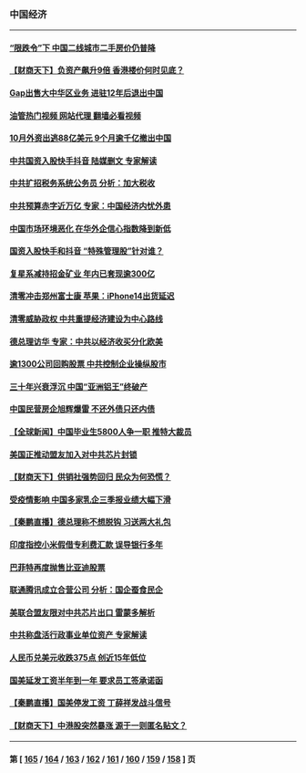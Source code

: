 ### 中国经济
---
#### [“限跌令”下 中国二线城市二手房价仍普降](../../pages/ncid283/n13862093.md?11090845) 
#### [【财商天下】负资产飙升9倍 香港楼价何时见底？](../../pages/ncid283/n13862025.md?11090845) 
#### [Gap出售大中华区业务 进驻12年后退出中国](../../pages/ncid283/n13862077.md?11090845) 
#### [油管热门视频 网站代理 翻墙必看视频](http://150.230.27.170:81/youtube.html?11090845)
#### [10月外资出逃88亿美元 9个月逾千亿撤出中国](../../pages/ncid283/n13862006.md?11090845) 
#### [中共国资入股快手抖音 陆媒删文 专家解读](../../pages/ncid283/n13861690.md?11090845) 
#### [中共扩招税务系统公务员 分析：加大税收](../../pages/ncid283/n13861041.md?11090845) 
#### [中共预算赤字近万亿 专家：中国经济内忧外患](../../pages/ncid283/n13861051.md?11090845) 
#### [中国市场环境恶化 在华外企信心指数降到新低](../../pages/ncid283/n13861027.md?11090845) 
#### [国资入股快手和抖音 “特殊管理股”针对谁？](../../pages/ncid283/n13860669.md?11090845) 
#### [复星系减持招金矿业 年内已套现逾300亿](../../pages/ncid283/n13860747.md?11090845) 
#### [清零冲击郑州富士康 苹果：iPhone14出货延迟](../../pages/ncid283/n13860720.md?11090845) 
#### [清零威胁政权 中共重提经济建设为中心路线](../../pages/ncid283/n13860724.md?11090845) 
#### [德总理访华 专家：中共以经济收买分化欧美](../../pages/ncid283/n13860603.md?11090845) 
#### [逾1300公司回购股票 中共控制企业操纵股市](../../pages/ncid283/n13860391.md?11090845) 
#### [三十年兴衰浮沉 中国“亚洲铝王”终破产](../../pages/ncid283/n13859989.md?11090845) 
#### [中国民营房企旭辉爆雷 不还外债只还内债](../../pages/ncid283/n13860001.md?11090845) 
#### [【全球新闻】中国毕业生5800人争一职 推特大裁员](../../pages/ncid283/n13859787.md?11090845) 
#### [美国正推动盟友加入对中共芯片封锁](../../pages/ncid283/n13859981.md?11090845) 
#### [【财商天下】供销社强势回归 民众为何恐慌？](../../pages/ncid283/n13859704.md?11090845) 
#### [受疫情影响 中国多家乳企三季报业绩大幅下滑](../../pages/ncid283/n13859741.md?11090845) 
#### [【秦鹏直播】德总理称不想脱钩 习送两大礼包](../../pages/ncid283/n13859729.md?11090845) 
#### [印度指控小米假借专利费汇款 误导银行多年](../../pages/ncid283/n13859680.md?11090845) 
#### [巴菲特再度抛售比亚迪股票](../../pages/ncid283/n13859721.md?11090845) 
#### [联通腾讯成立合营公司 分析：国企蚕食民企](../../pages/ncid283/n13858102.md?11090845) 
#### [美联合盟友限对中共芯片出口 雷蒙多解析](../../pages/ncid283/n13859663.md?11090845) 
#### [中共称盘活行政事业单位资产 专家解读](../../pages/ncid283/n13859424.md?11090845) 
#### [人民币兑美元收跌375点 创近15年低位](../../pages/ncid283/n13859198.md?11090845) 
#### [国美延发工资半年到一年 要求员工签承诺函](../../pages/ncid283/n13859134.md?11090845) 
#### [【秦鹏直播】国美停发工资 丁薛祥发战斗信号](../../pages/ncid283/n13859067.md?11090845) 
#### [【财商天下】中港股突然暴涨 源于一则匿名贴文？](../../pages/ncid283/n13859035.md?11090845) 

---
#### 第 [ [165](./165.md?11090845) / [164](./164.md?11090845) / [163](./163.md?11090845) / [162](./162.md?11090845) / [161](./161.md?11090845) / [160](./160.md?11090845) / [159](./159.md?11090845) / [158](./158.md?11090845) ] 页
